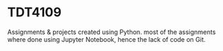 # TDT4109
Assignments &amp; projects created using Python.
most of the assignments where done using Jupyter Notebook, hence the lack of code on Git. 
